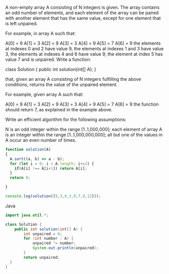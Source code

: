 A non-empty array A consisting of N integers is given. The array contains an odd number of elements, and each element of the array can be paired with another element that has the same value, except for one element that is left unpaired.

For example, in array A such that:

  A[0] = 9  A[1] = 3  A[2] = 9
  A[3] = 3  A[4] = 9  A[5] = 7
  A[6] = 9
the elements at indexes 0 and 2 have value 9,
the elements at indexes 1 and 3 have value 3,
the elements at indexes 4 and 6 have value 9,
the element at index 5 has value 7 and is unpaired.
Write a function:

class Solution { public int solution(int[] A); }

that, given an array A consisting of N integers fulfilling the above conditions, returns the value of the unpaired element.

For example, given array A such that:

  A[0] = 9  A[1] = 3  A[2] = 9
  A[3] = 3  A[4] = 9  A[5] = 7
  A[6] = 9
the function should return 7, as explained in the example above.

Write an efficient algorithm for the following assumptions:

N is an odd integer within the range [1..1,000,000];
each element of array A is an integer within the range [1..1,000,000,000];
all but one of the values in A occur an even number of times.


```javascript
function solution(A)
{
  A.sort((a, b) => a - b);
  for (let i = 0; i < A.length; i+=2) {
    if(A[i] !== A[i+1]) return A[i];
  }
  return 0;

}

console.log(solution([9,3,9,3,9,7,9,12]));


```


Java
```java
import java.util.*;

class Solution {
    public int solution(int[] A) {
        int unpaired = 0;
        for (int number : A) {
            unpaired ^= number;
            System.out.println(unpaired);
        }
        return unpaired;
  }
}

```
